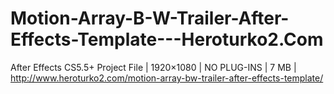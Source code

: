 # Motion-Array-B-W-Trailer-After-Effects-Template---Heroturko2.Com
After Effects CS5.5+ Project File | 1920×1080 | NO PLUG-INS | 7 MB | http://www.heroturko2.com/motion-array-bw-trailer-after-effects-template/
